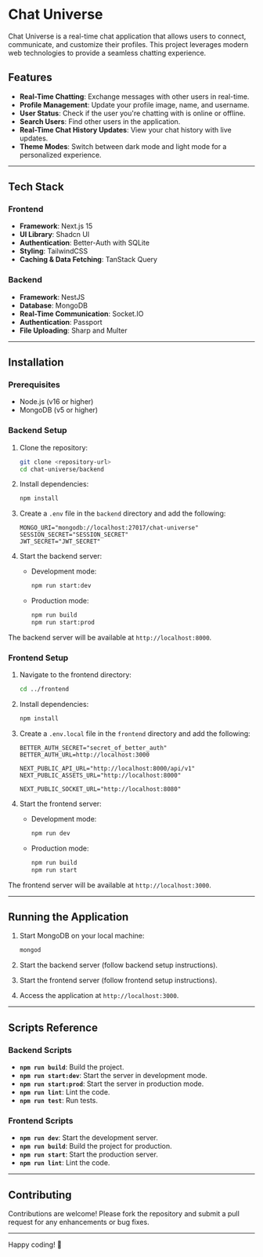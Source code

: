 # Chat Universe

Chat Universe is a real-time chat application that allows users to connect, communicate, and customize their profiles. This project leverages modern web technologies to provide a seamless chatting experience.

## Features

- **Real-Time Chatting**: Exchange messages with other users in real-time.
- **Profile Management**: Update your profile image, name, and username.
- **User Status**: Check if the user you're chatting with is online or offline.
- **Search Users**: Find other users in the application.
- **Real-Time Chat History Updates**: View your chat history with live updates.
- **Theme Modes**: Switch between dark mode and light mode for a personalized experience.

---

## Tech Stack

### Frontend

- **Framework**: Next.js 15
- **UI Library**: Shadcn UI
- **Authentication**: Better-Auth with SQLite
- **Styling**: TailwindCSS
- **Caching & Data Fetching**: TanStack Query

### Backend

- **Framework**: NestJS
- **Database**: MongoDB
- **Real-Time Communication**: Socket.IO
- **Authentication**: Passport
- **File Uploading**: Sharp and Multer

---

## Installation

### Prerequisites

- Node.js (v16 or higher)
- MongoDB (v5 or higher)

### Backend Setup

1. Clone the repository:

   ```bash
   git clone <repository-url>
   cd chat-universe/backend
   ```

2. Install dependencies:

   ```bash
   npm install
   ```

3. Create a `.env` file in the `backend` directory and add the following:

   ```env
   MONGO_URI="mongodb://localhost:27017/chat-universe"
   SESSION_SECRET="SESSION_SECRET"
   JWT_SECRET="JWT_SECRET"
   ```

4. Start the backend server:
   - Development mode:
     ```bash
     npm run start:dev
     ```
   - Production mode:
     ```bash
     npm run build
     npm run start:prod
     ```

The backend server will be available at `http://localhost:8000`.

### Frontend Setup

1. Navigate to the frontend directory:

   ```bash
   cd ../frontend
   ```

2. Install dependencies:

   ```bash
   npm install
   ```

3. Create a `.env.local` file in the `frontend` directory and add the following:

   ```env
   BETTER_AUTH_SECRET="secret_of_better_auth"
   BETTER_AUTH_URL=http://localhost:3000

   NEXT_PUBLIC_API_URL="http://localhost:8000/api/v1"
   NEXT_PUBLIC_ASSETS_URL="http://localhost:8000"

   NEXT_PUBLIC_SOCKET_URL="http://localhost:8080"
   ```

4. Start the frontend server:
   - Development mode:
     ```bash
     npm run dev
     ```
   - Production mode:
     ```bash
     npm run build
     npm run start
     ```

The frontend server will be available at `http://localhost:3000`.

---

## Running the Application

1. Start MongoDB on your local machine:

   ```bash
   mongod
   ```

2. Start the backend server (follow backend setup instructions).
3. Start the frontend server (follow frontend setup instructions).
4. Access the application at `http://localhost:3000`.

---

## Scripts Reference

### Backend Scripts

- **`npm run build`**: Build the project.
- **`npm run start:dev`**: Start the server in development mode.
- **`npm run start:prod`**: Start the server in production mode.
- **`npm run lint`**: Lint the code.
- **`npm run test`**: Run tests.

### Frontend Scripts

- **`npm run dev`**: Start the development server.
- **`npm run build`**: Build the project for production.
- **`npm run start`**: Start the production server.
- **`npm run lint`**: Lint the code.

---

## Contributing

Contributions are welcome! Please fork the repository and submit a pull request for any enhancements or bug fixes.

---

Happy coding! 🚀
